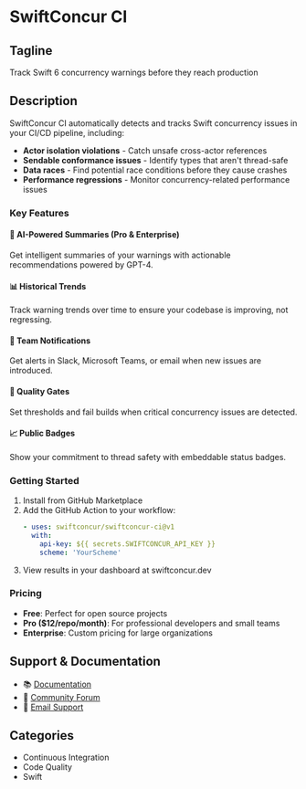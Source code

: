# SwiftConcur CI

## Tagline
Track Swift 6 concurrency warnings before they reach production

## Description
SwiftConcur CI automatically detects and tracks Swift concurrency issues in your CI/CD pipeline, including:

- **Actor isolation violations** - Catch unsafe cross-actor references
- **Sendable conformance issues** - Identify types that aren't thread-safe
- **Data races** - Find potential race conditions before they cause crashes
- **Performance regressions** - Monitor concurrency-related performance issues

### Key Features

#### 🤖 AI-Powered Summaries (Pro & Enterprise)
Get intelligent summaries of your warnings with actionable recommendations powered by GPT-4.

#### 📊 Historical Trends
Track warning trends over time to ensure your codebase is improving, not regressing.

#### 🔔 Team Notifications
Get alerts in Slack, Microsoft Teams, or email when new issues are introduced.

#### 🎯 Quality Gates
Set thresholds and fail builds when critical concurrency issues are detected.

#### 📈 Public Badges
Show your commitment to thread safety with embeddable status badges.

### Getting Started

1. Install from GitHub Marketplace
2. Add the GitHub Action to your workflow:
   ```yaml
   - uses: swiftconcur/swiftconcur-ci@v1
     with:
       api-key: ${{ secrets.SWIFTCONCUR_API_KEY }}
       scheme: 'YourScheme'
   ```
3. View results in your dashboard at swiftconcur.dev

### Pricing

- **Free**: Perfect for open source projects
- **Pro ($12/repo/month)**: For professional developers and small teams
- **Enterprise**: Custom pricing for large organizations

## Support & Documentation

- 📚 [Documentation](https://docs.swiftconcur.dev)
- 💬 [Community Forum](https://community.swiftconcur.dev)
- 📧 [Email Support](mailto:support@swiftconcur.dev)

## Categories
- Continuous Integration
- Code Quality
- Swift